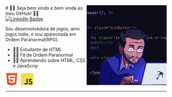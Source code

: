 <img src= "giphy.gif" width= "250px" align= "right">
# 🐱‍👤 Seja bem vindo e bem vinda ao meu GitHub! 🐱‍👤

<div id="badges">
  <a href = "https://www.linkedin.com/in/giovanna-tonetto-536897255">
    <img src="https://img.shields.io/badge/LinkedIn-blue?style=for-the-badge&logo=linkedin&logoColor=white" target="_blank" alt="LinkedIn Badge"/>
    
  </a>
 
</div>

Sou desenvolvedora de jogos, amo jogos indie, e sou apaixonada em Ordem Paranormal(RPG).

- 🐱‍🐉 Estudante de HTML
- 🐱‍🏍 Fã de Ordem Paranormal
- 👩‍💻 Aprendendo sobre HTML, CSS e JavaScrip

<div>
  <img src="https://github.com/devicons/devicon/blob/master/icons/html5/html5-original.svg" title="HTML5" alt="HTML" width="40" height="40"/>&nbsp;
  <img src="https://github.com/devicons/devicon/blob/master/icons/javascript/javascript-original.svg" title="JavaScript" alt="JavaScript" width="40" height="40"/>&nbsp;
</div>

---


